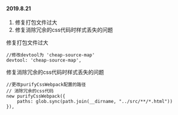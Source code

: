 #### 2019.8.21
1. 修复打包文件过大
2. 修复消除冗余的css代码时样式丢失的问题

修复打包文件过大
```
//修改devtool为 'cheap-source-map'
devtool: 'cheap-source-map',
```
修复消除冗余的css代码时样式丢失的问题
```
//更改purifyCssWebpack配置的路径
// 消除冗余的css代码
new purifyCssWebpack({
    paths: glob.sync(path.join(__dirname, "../src/**/*.html"))
}),
```